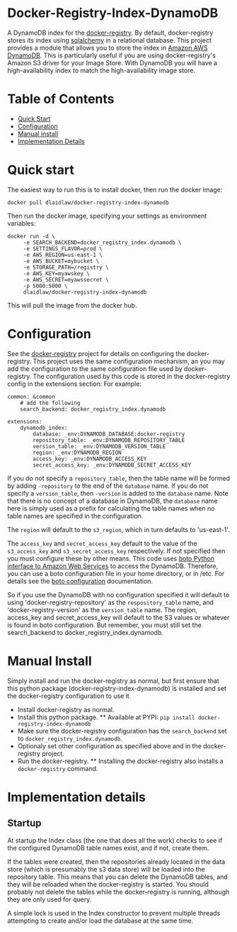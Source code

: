 Docker-Registry-Index-DynamoDB
==============================

A DynamoDB index for the [docker-registry](https://github.com/docker/docker-registry). By default, docker-registry stores its index using [sqlalchemy](http://www.sqlalchemy.org/) in a relational database. This project provides a module that allows you to store the index in [Amazon AWS DynamoDB](http://aws.amazon.com/dynamodb/). This is particularly useful if you are using docker-registry's Amazon S3 driver for your Image Store. With DynamoDB you will have a high-availability index to match the high-availability image store.

# Table of Contents

- [Quick Start](#quick-start)
- [Configuration](#configuration)
- [Manual install](#manual-install)
- [Implementation Details](#implementation-details)

# Quick start

The easiest way to run this is to install docker, then run the docker image:

    docker pull dlaidlaw/docker-registry-index-dynamodb

Then run the docker image, specifying your settings as environment variables:

	docker run -d \
         -e SEARCH_BACKEND=docker_registry_index.dynamodb \
         -e SETTINGS_FLAVOR=prod \
         -e AWS_REGION=us-east-1 \
         -e AWS_BUCKET=mybucket \
         -e STORAGE_PATH=/registry \
         -e AWS_KEY=myawskey \
         -e AWS_SECRET=myawssecret \
         -p 5000:5000 \
         dlaidlaw/docker-registry-index-dynamodb

This will pull the image from the docker hub.

# Configuration

See the [docker-registry](https://github.com/docker/docker-registry) project for details on configuring the docker-registry. This project uses the same configuration mechanism, an you may add the configuration to the same configuration file used by docker-registry. The configuration used by this code is stored in the docker-registry config in the extensions section: For example:

	common: &common
	    # add the following
	    search_backend: docker_registry_index.dynamodb
    
	extensions:
	    dynamodb_index:
	        database: _env:DYNAMODB_DATABASE:docker-registry
	        repository_table: _env:DYNAMODB_REPOSITORY_TABLE
	        version_table: _env:DYNAMODB_VERSION_TABLE
	        region: _env:DYNAMODB_REGION
	        access_key: _env:DYNAMODB_ACCESS_KEY
	        secret_access_key: _env:DYNAMODB_SECRET_ACCESS_KEY

If you do not specify a `repository_table`, then the table name will be formed by adding `-repository` to the end of the `database` name. If you do not specify a `version_table`, then `-version` is added to the `database` name. Note that there is no concept of a database in DynamoDB, the `database` name here is simply used as a prefix for calculating the table names when no table names are specified in the configuration.

The `region` will default to the `s3_region`, which in turn defaults to 'us-east-1'.

The `access_key` and `secret_access_key` default to the value of the `s3_access_key` and `s3_secret_access_key` respectively. If not specified then you must configure these by other means. This code uses [boto Python interface to Amazon Web Services](https://github.com/boto/boto) to access the DynamoDB. Therefore, you can use a boto configuration file in your home directory, or in /etc. For details see the [boto configuration](http://docs.pythonboto.org/en/latest/) documentation.

So if you use the DynamoDB with no configuration specified it will default to using 'docker-registry-repository' as the `respository_table` name, and 'docker-registry-version' as the `version_table` name. The region, access_key and secret_access_key will default to the S3 values or whatever is found in boto configuration. But remember, you must still set the search_backend to docker_registry_index.dynamodb.

# Manual Install

Simply install and run the docker-registry as normal, but first ensure that this python package (docker-registry-index-dynamodb) is installed and set the docker-registry configuration to use it.

* Install docker-registry as normal.
* Install this python package. 
** Available at PYPI: `pip install docker-registry-index-dynamodb`
* Make sure the docker-registry configuration has the `search_backend` set to `docker_registry_index.dynamodb`.
* Optionaly set other configuration as specified above and in the docker-registry project.
* Run the docker-registry.
** Installing the docker-registry also installs a `docker-registry` command.

# Implementation details

## Startup

At startup the Index class (the one that does all the work) checks to see if the configured DynamoDB table names exist, and if not, create them. 

If the tables were created, then the repositories already located in the data store (which is presumably the s3 data store) will be loaded into the repository table. This means that you can delete the DynamoDB tables, and they will be reloaded when the docker-registry is started. You should probably not delete the tables while the docker-registry is running, although they are only used for query.

A simple lock is used in the Index constructor to prevent multiple threads attempting to create and/or load the database at the same time.

